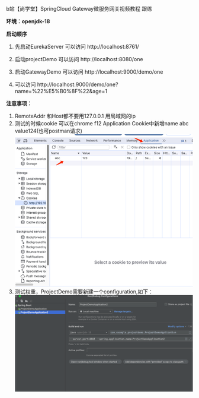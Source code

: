 b站【尚学堂】SpringCloud Gateway微服务网关视频教程 跟练

**环境：openjdk-18**

**启动顺序**
1. 先启动EurekaServer 可以访问 http://localhost:8761/
2. 启动projectDemo 可以访问 http://localhost:8080/one
3. 启动GatewayDemo  可以访问 http://localhost:9000/demo/one

4. 可以访问 http://localhost:9000/demo/one?name=%22%E5%B0%8F%22&age=1

**注意事项：**
1. RemoteAddr 和Host都不要用127.0.0.1 用局域网的ip
2. 测试的时候cookie 可以在chrome f12 Application Cookie中新增name abc value124(也可postman请求)
   ![img.png](img.png)
3. 测试权重，ProjectDemo需要新建一个configuration,如下：
![img_1.png](img_1.png)